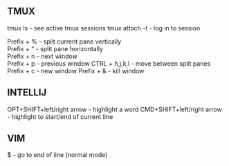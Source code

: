 ## TMUX

tmux ls - see active tmux sessions
tmux attach -t <name> - log in to session

Prefix + % - split current pane vertically  
Prefix + " - split pane horizontally  
Prefix + n - next window  
Prefix + p - previous window
CTRL + h,j,k,l - move between split panes
Prefix + c - new window
Prefix + & - kill window

## INTELLIJ

OPT+SHIFT+left/right arrow - highlight a word
CMD+SHIFT+left/right arrow - highlight to start/end of current line

## VIM

$ - go to end of line (normal mode)
